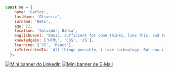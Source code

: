 ```js 
const me = {  
    name: 'Carlos',  
    lastName: 'Oliveira',  
    surname: 'Neto',  
    age: 22,  
    location: 'Salvador, Bahia',  
    englishLevel: 'Basic, sufficient for some thinks, like this, and technical themes or ask for help',  
    knowledgeIn: ['HTML', 'CSS', 'JS'],  
    learning: ['JS', 'React'],  
    imInterestedIn: 'All things possible, i love technology. But now i need a job :) '  
  };  
  ```

 
[![Mini banner do LinkedIn](https://i.imgur.com/lJkkGYz.png)](https://www.linkedin.com/in/netosantanx/)
[![Mini banner de E-Mail](https://i.imgur.com/fgrXbFF.png)](mailto:oliveirascarlos@hotmail.com.br)
